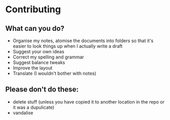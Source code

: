 # Contributing

## What can you do?

* Organise my notes, atomise the documents into folders so that it's easier to look things up when I actually write a draft
* Suggest your own ideas
* Correct my spelling and grammar
* Suggest balance tweaks
* Improve the layout
* Translate \(I wouldn't bother with notes\)

## Please don't do these:

* delete stuff \(unless you have copied it to another location in the repo or it was a dupulicate\)
* vandalise



